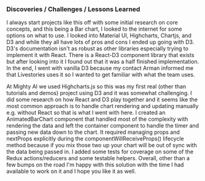 ### Discoveries / Challenges / Lessons Learned

I always start projects like this off with some initial research on core concepts, and this being a Bar chart, I looked to the internet for some options on what to use. I looked into Material UI, Highcharts, Chartjs, and D3 and while they all have lots of pros and cons I ended up going with D3. D3's documentation isn't as robust as other libraries especially trying to implement it with React. There is a React-D3 component library that exists but after looking into it I found out that it was a half finished implementation. In the end, I went with vanilla D3 because my contact Arman informed me that Livestories uses it so I wanted to get familiar with what the team uses.

At Mighty AI we used Highcharts.js so this was my first real (other than tutorials and demos) project using D3 and it was somewhat challenging. I did some research on how React and D3 play together and it seems like the most common approach is to handle chart rendering and updating manually e.g. without React so that is what I went with here. I created an AnimatedBarChart component that handled most of the complexity with rendering the data and left the container component to handle the timer and passing new data down to the chart. It required managing props and nextProps explicitly during the componentWillReceiveProps() lifecycle method because if you mix those two up your chart will be out of sync with the data being passed in. I added some tests for coverage on some of the Redux actions/reducers and some testable helpers. Overall, other than a few bumps on the road I'm happy with this solution with the time I had available to work on it and I hope you like it as well.